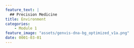```yaml
---
feature_text: |
  ## Precision Medicine
title: Environment
categories:
    - Module 1
feature_image: "assets/genvis-dna-bg_optimized_v1a.png"
date: 0001-03-01
---
```

